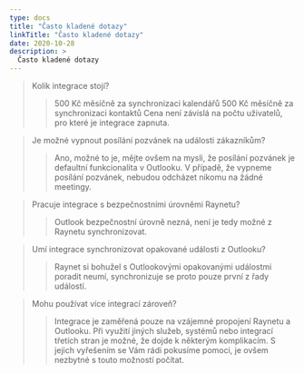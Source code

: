 ```yaml
---
type: docs
title: "Často kladené dotazy"
linkTitle: "Často kladené dotazy"
date: 2020-10-28
description: >
  Často kladené dotazy
---
```

> Kolik integrace stojí?
>
>> 500 Kč měsíčně za synchronizaci kalendářů
>> 500 Kč měsíčně za synchronizaci kontaktů
>> Cena není závislá na počtu uživatelů, pro které je integrace zapnuta.

> Je možné vypnout posílání pozvánek na události zákazníkům?
>
>> Ano, možné to je, mějte ovšem na mysli, že posílání pozvánek je defaultní funkcionalita v Outlooku. V případě, že vypneme posílání pozvánek, nebudou odcházet nikomu na žádné meetingy.

> Pracuje integrace s bezpečnostními úrovněmi Raynetu?
>
>> Outlook bezpečnostní úrovně nezná, není je tedy možné z Raynetu synchronizovat.

> Umí integrace synchronizovat opakované události z Outlooku?
>
>> Raynet si bohužel s Outlookovými opakovanými událostmi poradit neumí, synchronizuje se proto pouze první z řady událostí.

> Mohu používat více integrací zároveň?
>
>> Integrace je zaměřená pouze na vzájemné propojení Raynetu a Outlooku. Při využití jiných služeb, systémů nebo integrací třetích stran je možné, že dojde k některým komplikacím. S jejich vyřešením se Vám rádi pokusíme pomoci, je ovšem nezbytné s touto možností počítat.  
